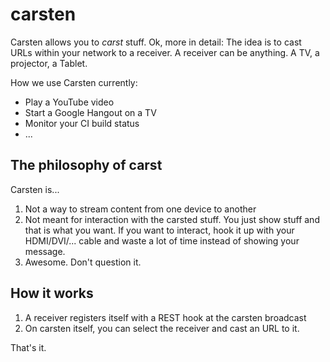 carsten
==========

Carsten allows you to *carst* stuff. 
Ok, more in detail: The idea is to cast URLs within your network to a receiver. A receiver can be anything. A TV, a projector, a Tablet. 

How we use Carsten currently:

 * Play a YouTube video
 * Start a Google Hangout on a TV
 * Monitor your CI build status
 * ...

The philosophy of carst
--------------------------------------------
Carsten is...
 1. Not a way to stream content from one device to another
 2. Not meant for interaction with the carsted stuff. You just show stuff and that is what you want. If you want to interact, hook it up with your HDMI/DVI/... cable and waste a lot of time instead of showing your message.
 3. Awesome. Don't question it.
 
How it works
------------

 1. A receiver registers itself with a REST hook at the carsten broadcast
 2. On carsten itself, you can select the receiver and cast an URL to it.
 
That's it.
